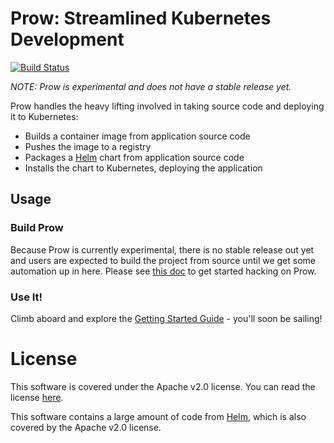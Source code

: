 # Prow: Streamlined Kubernetes Development

[![Build Status](http://drone.champagne.deis.com/api/badges/deis/prow/status.svg)](http://drone.champagne.deis.com/deis/prow)

_NOTE: Prow is experimental and does not have a stable release yet._

Prow handles the heavy lifting involved in taking source code and deploying it to Kubernetes:

- Builds a container image from application source code
- Pushes the image to a registry
- Packages a [Helm][] chart from application source code
- Installs the chart to Kubernetes, deploying the application

## Usage

### Build Prow

Because Prow is currently experimental, there is no stable release out yet and users are expected
to build the project from source until we get some automation up in here. Please see
[this doc][hacking] to get started hacking on Prow.

### Use It!

Climb aboard and explore the [Getting Started Guide][Getting Started] - you'll soon be sailing!

# License

This software is covered under the Apache v2.0 license. You can read the license [here][license].

This software contains a large amount of code from [Helm][], which is also covered by the Apache
v2.0 license.


[Getting Started]: docs/getting-started.md
[hacking]: docs/hacking.md
[Helm]: https://github.com/kubernetes/helm
[Kubernetes]: https://kubernetes.io/
[license]: LICENSE
